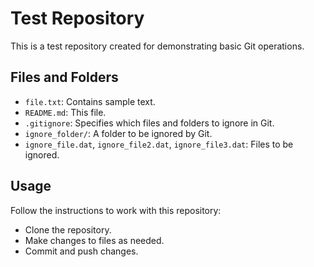# Test Repository

This is a test repository created for demonstrating basic Git operations.

## Files and Folders

- `file.txt`: Contains sample text.
- `README.md`: This file.
- `.gitignore`: Specifies which files and folders to ignore in Git.
- `ignore_folder/`: A folder to be ignored by Git.
- `ignore_file.dat`, `ignore_file2.dat`, `ignore_file3.dat`: Files to be ignored.

## Usage

Follow the instructions to work with this repository:
- Clone the repository.
- Make changes to files as needed.
- Commit and push changes.
